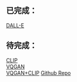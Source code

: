 ## 已完成：
[DALL-E](https://github.com/Rui-ZHAO-ipc/PaperRead/blob/main/Transformer/DALL%C2%B7E.md)

## 待完成：
[CLIP](https://openai.com/blog/clip/)  
[VQGAN](https://compvis.github.io/taming-transformers/)  
[VQGAN+CLIP](https://medium.com/nightcafe-creator/vqgan-clip-tutorial-a411402cf3ad)  [Github Repo](https://github.com/nerdyrodent/VQGAN-CLIP)
